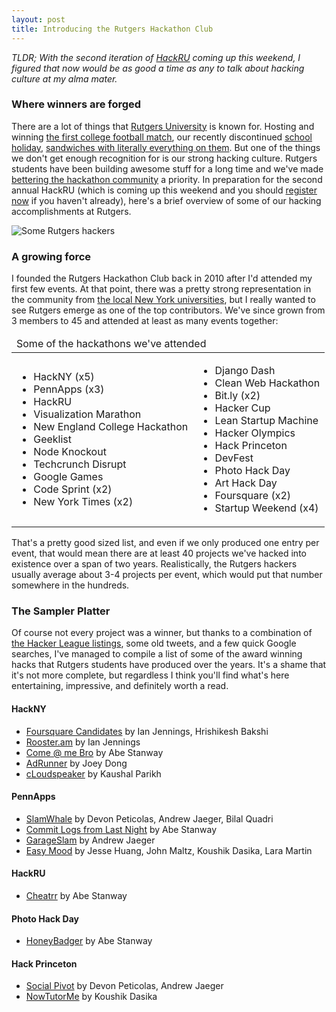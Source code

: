 ```yaml
---
layout: post
title: Introducing the Rutgers Hackathon Club
---
```


_TLDR; With the second iteration of [HackRU](http://hackerleague.org/hackathons/hackru)
coming up this weekend, I figured that now would be as good a time as any to
talk about hacking culture at my alma mater._

### Where winners are forged

There are a lot of things that [Rutgers University](http://rutgers.edu) is
known for.  Hosting and winning [the first college football match](http://scarletknights.com/football/history/first-game.asp),
our recently discontinued [school holiday](http://www.nj.com/news/index.ssf/2011/04/rutgers_to_cancel_annual_rutge.html),
[sandwiches with literally everything on them](https://www.google.com/search?hl=en&q=fat+sandwich+rutgers&tbm=isch).
But one of the things we don't get enough recognition for is our strong hacking
culture.  Rutgers students have been building awesome stuff for a long time
and we've made [bettering the hackathon community](http://hackerleague.org/) a priority.
In preparation for the second annual HackRU (which is coming up this weekend and you should
[register now](http://hackerleague.org/hackathons/hackru/) if you haven't 
already), here's a brief overview of some of our hacking accomplishments at 
Rutgers.

<div class="image-frame center">
  <img src="http://farm7.staticflickr.com/6239/6890111158_06165efb61.jpg"
alt="Some Rutgers hackers" />
</div>

### A growing force

I founded the Rutgers Hackathon Club back in 2010 after I'd attended my first
few events.  At that point, there was a pretty strong representation in the
community from [the local New York universities](http://hackny.org/a/), but I really wanted to see
Rutgers emerge as one of the top contributors.  We've since grown from 3
members to 45 and attended at least as many events together:

<table>
  <thead>
    <tr><td colspan="2">Some of the hackathons we've attended</td></tr>
  </thead>
  <tr>
    <td>
      <ul>
        <li>HackNY (x5)</li>
        <li>PennApps (x3)</li>
        <li>HackRU</li>
        <li>Visualization Marathon</li>
        <li>New England College Hackathon</li>
        <li>Geeklist</li>
        <li>Node Knockout</li>
        <li>Techcrunch Disrupt</li>
        <li>Google Games</li>
        <li>Code Sprint (x2)</li>
        <li>New York Times (x2)</li>
      </ul>
    </td>
    <td>
      <ul>
        <li>Django Dash</li>
        <li>Clean Web Hackathon</li>
        <li>Bit.ly (x2)</li>
        <li>Hacker Cup</li>
        <li>Lean Startup Machine</li>
        <li>Hacker Olympics</li>
        <li>Hack Princeton</li>
        <li>DevFest</li>
        <li>Photo Hack Day</li>
        <li>Art Hack Day</li>
        <li>Foursquare (x2)</li>
        <li>Startup Weekend (x4)</li>
      </ul>
    </td>
  </tr>
</table>

That's a pretty good sized list, and even if we only produced one entry per
event, that would mean there are at least 40 projects we've hacked into existence
over a span of two years.  Realistically, the Rutgers hackers usually average 
about 3-4 projects per event, which would put that number somewhere in the
hundreds.

### The Sampler Platter

Of course not every project was a winner, but thanks to a 
combination of [the Hacker League listings](http://www.hackerleague.org/hackathons),
some old tweets, and a few quick Google searches, I've managed to compile a list of some of
the award winning hacks that Rutgers students have produced over the years.
It's a shame that it's not more complete, but regardless I think you'll find
what's here entertaining, impressive, and definitely worth a read.

#### HackNY

 - [Foursquare Candidates](http://ianjennings.carbonmade.com/projects/2934118) by Ian Jennings, Hrishikesh Bakshi
 - [Rooster.am](http://rooster.am/) by Ian Jennings
 - [Come @ me Bro](http://brocomeat.me/) by Abe Stanway
 - [AdRunner](http://hackerleague.org/hackathons/hackny-fall-2011/hacks/adrunner) by Joey Dong
 - [cLoudspeaker](http://hackerleague.org/hackathons/spring-2012-hackny-student-hackathon/hacks/cloudspeaker) by Kaushal Parikh

#### PennApps

 - [SlamWhale](http://www.slamwhale.com/) by Devon Peticolas, Andrew Jaeger, Bilal Quadri
 - [Commit Logs from Last Night](http://www.commitlogsfromlastnight.com/) by Abe Stanway
 - [GarageSlam](http://hackerleague.org/hackathons/penn-apps-2012-spring/hacks/garageslam) by Andrew Jaeger
 - [Easy Mood](http://hackerleague.org/hackathons/penn-apps-2012-spring/hacks/easy-mood) by Jesse Huang, John Maltz, Koushik Dasika, Lara Martin

#### HackRU

 - [Cheatrr](http://ilovethepersonals.com/cheatrr/) by Abe Stanway

#### Photo Hack Day

 - [HoneyBadger](http://abe.is/a/honeybadger/) by Abe Stanway

#### Hack Princeton

 - [Social Pivot](http://hackerleague.org/hackathons/hack-princeton/hacks/social-pivot) by Devon Peticolas, Andrew Jaeger
 - [NowTutorMe](http://hackerleague.org/hackathons/hack-princeton/hacks/nowtutorme) by Koushik Dasika
